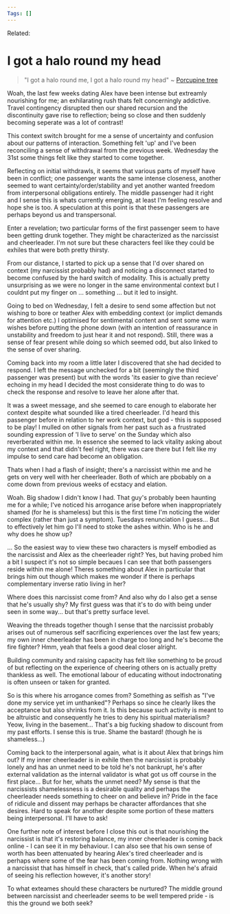 ```yaml
---
Tags: []
---
```

Related: 
# I got a halo round my head
> "I got a halo round me, I got a halo round my head"  ~ [Porcupine tree](https://youtu.be/fcrWM1pHuJE)

Woah, the last few weeks dating Alex have been intense but extreamly nourishing for me; an exhilarating rush thats felt concerningly addictive. Travel contingency disrupted then our shared recursion and the discontinuity gave rise to reflection; being so close and then suddenly becoming seperate was a lot of contrast!  
  
This context switch brought for me a sense of uncertainty and confusion about our patterns of interaction. Something felt 'up' and I've been reconciling a sense of withdrawal from the previous week. Wednesday the 31st some things felt like they started to come together.  
  
Reflecting on initial withdrawls, it seems that various parts of myself have been in conflict; one passenger wants the same intense closeness, another seemed to want certainty/order/stability and yet another wanted freedom from interpersonal obligations entirely. The middle passenger had it right and I sense this is whats currently emerging, at least I'm feeling resolve and hope she is too. A speculation at this point is that these passengers are perhaps beyond us and transpersonal. 
  
Enter a revelation; two particular forms of the first passenger seem to have been getting drunk together. They might be characterized as the narcissist and cheerleader. I'm not sure but these characters feel like they could be exhiles that were both pretty thirsty. 
  
From our distance, I started to pick up a sense that I'd over shared on context (my narcissist probably had) and noticing a disconnect started to become confused by the hard switch of modality. This is actually pretty unsurprising as we were no longer in the same environmental context but I couldnt put my finger on ... something ... but it led to insight.
  
Going to bed on Wednesday, I felt a desire to send some affection but not wishing to bore or teather Alex with embedding context (or implict demands for attention etc.) I optimised for sentimental content and sent some warm wishes before putting the phone down (with an intention of reassurance in unstability and freedom to just hear it and not respond). Still, there was a sense of fear present while doing so which seemed odd, but also linked to the sense of over sharing.   
  
Coming back into my room a little later I discovered that she had decided to respond. I left the message unchecked for a bit (seemingly the third passenger was present) but with the words 'its easier to give than recieve' echoing in my head I decided the most considerate thing to do was to check the response and resolve to leave her alone after that. 
  
It was a sweet message, and she seemed to care enough to elaborate her context despite what sounded like a tired cheerleader. I'd heard this passenger before in relation to her work context, but god - this is supposed to be play! I mulled on other signals from her past such as a frustrated sounding expression of 'I live to serve' on the Sunday which also reverberated within me. In essence she seemed to lack vitality asking about my context and that didn't feel right, there was care there but I felt like my impulse to send care had become an obligation. 

Thats when I had a flash of insight; there's a narcissist within me and he gets on very well with her cheerleader. Both of which are pbobably on a come down from previous weeks of ecstacy and elation. 
  
Woah. Big shadow I didn't know I had. That guy's probably been haunting me for a while; I've noticed his arrogance arise before when inappropriately shamed (for he is shameless) but this is the first time I'm noticing the wider complex (rather than just a symptom). Tuesdays renunciation I guess... But to effectively let him go I'll need to stoke the ashes within. Who is he and why does he show up?  
  
... So the easiest way to view these two characters is myself embodied as the narcissist and Alex as the cheerleader right? Yes, but having probed him a bit I suspect it's not so simple becaues I can see that both passengers reside within me alone! Theres something about Alex in particular that brings him out though which makes me wonder if there is perhaps complementary inverse ratio living in her? 

Where does this narcissist come from? And also why do I also get a sense that he's usually shy? My first guess was that it's to do with being under seen in some way... but that's pretty surface level. 
  
Weaving the threads together though I sense that the narcissist probably arises out of numerous self sacrificing experiences over the last few years; my own inner cheerleader has been in charge too long and he's become the fire fighter? Hmm, yeah that feels a good deal closer alright.
  
Building community and raising capacity has felt like something to be proud of but reflecting on the experience of cheering others on is actually pretty thankless as well. The emotional labour of educating without indoctronating is often unseen or taken for granted.  
  
So is this where his arrogance comes from? Something as selfish as "I've done my service yet im unthanked"? Perhaps so since he clearly likes the acceptance but also shrinks from it. Is this because such activity is meant to be altruistic and consequently he tries to deny his spiritual materialism? Yeow, living in the basement... That's a big fucking shadow to discount from my past efforts. I sense this is true. Shame the bastard! (though he is shameless...)
  
Coming back to the interpersonal again, what is it about Alex that brings him out? If my inner cheerleader is in exhile then the narcissist is probably lonely and has an unmet need to be told he's not bankrupt, he's after external validation as the internal validator is what got us off course in the first place... But for her, whats the unmet need? My sense is that the narcissists shamelessness is a desirable quality and perhaps the cheerleader needs something to cheer on and believe in? Pride in the face of ridicule and dissent may perhaps be character affordances that she desires. Hard to speak for another despite some portion of these matters being interpersonal. I'll have to ask!

One further note of interest before I close this out is that nourishing the narcissist is that it's restoring balance, my inner cheerleader is coming back online - I can see it in my behaviour. I can also see that his own sense of worth has been attenuated by hearing Alex's tired cheerleader and is perhaps where some of the fear has been coming from. Nothing wrong with a narcissist that has himself in check, that's called pride. When he's afraid of seeing his reflection however, it's another story! 

To what exteames should these characters be nurtured? The middle ground between narcissist and cheerleader seems to be well tempered pride -  is this the ground we both seek?
  

  

